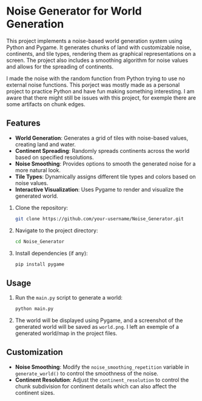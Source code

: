 # Noise Generator for World Generation

This project implements a noise-based world generation system using Python and Pygame. 
It generates chunks of land with customizable noise, continents, and tile types, rendering them as graphical representations on a screen. 
The project also includes a smoothing algorithm for noise values and allows for the spreading of continents.

I made the noise with the random function from Python trying to use no external noise functions.
This porject was mostly made as a personal project to practice Python and have fun making something interesting.
I am aware that there might still be issues with this project, for exemple there are some artifacts on chunk edges.

## Features

- **World Generation**: Generates a grid of tiles with noise-based values, creating land and water.
- **Continent Spreading**: Randomly spreads continents across the world based on specified resolutions.
- **Noise Smoothing**: Provides options to smooth the generated noise for a more natural look.
- **Tile Types**: Dynamically assigns different tile types and colors based on noise values.
- **Interactive Visualization**: Uses Pygame to render and visualize the generated world.

1. Clone the repository:
    ```bash
    git clone https://github.com/your-username/Noise_Generator.git
    ```
2. Navigate to the project directory:
    ```bash
    cd Noise_Generator
    ```
3. Install dependencies (if any):
    ```bash
    pip install pygame
    ```
## Usage

1. Run the `main.py` script to generate a world:
    ```bash
    python main.py
    ```
2. The world will be displayed using Pygame, and a screenshot of the generated world will be saved as `world.png`. I left an exemple of a generated world/map in the project files.

## Customization

- **Noise Smoothing**: Modify the `noise_smoothing_repetition` variable in `generate_world()` to control the smoothness of the noise.
- **Continent Resolution**: Adjust the `continent_resolution` to control the chunk subdivision for continent details which can also affect the continent sizes.

